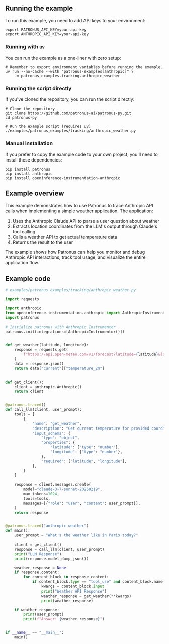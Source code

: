## Running the example

To run this example, you need to add API keys to your environment:

```shell
export PATRONUS_API_KEY=your-api-key
export ANTHROPIC_API_KEY=your-api-key

```

### Running with `uv`

You can run the example as a one-liner with zero setup:

```shell
# Remember to export environment variables before running the example.
uv run --no-cache --with "patronus-examples[anthropic]" \
    -m patronus_examples.tracking.anthropic_weather

```

### Running the script directly

If you've cloned the repository, you can run the script directly:

```shell
# Clone the repository
git clone https://github.com/patronus-ai/patronus-py.git
cd patronus-py

# Run the example script (requires uv)
./examples/patronus_examples/tracking/anthropic_weather.py

```

### Manual installation

If you prefer to copy the example code to your own project, you'll need to install these dependencies:

```shell
pip install patronus
pip install anthropic
pip install openinference-instrumentation-anthropic

```

## Example overview

This example demonstrates how to use Patronus to trace Anthropic API calls when implementing a simple weather application. The application:

1. Uses the Anthropic Claude API to parse a user question about weather
1. Extracts location coordinates from the LLM's output through Claude's tool calling
1. Calls a weather API to get actual temperature data
1. Returns the result to the user

The example shows how Patronus can help you monitor and debug Anthropic API interactions, track tool usage, and visualize the entire application flow.

## Example code

```python
# examples/patronus_examples/tracking/anthropic_weather.py

import requests

import anthropic
from openinference.instrumentation.anthropic import AnthropicInstrumentor
import patronus

# Initialize patronus with Anthropic Instrumentor
patronus.init(integrations=[AnthropicInstrumentor()])


def get_weather(latitude, longitude):
    response = requests.get(
        f"https://api.open-meteo.com/v1/forecast?latitude={latitude}&longitude={longitude}&current=temperature_2m,wind_speed_10m&hourly=temperature_2m,relative_humidity_2m,wind_speed_10m"
    )
    data = response.json()
    return data["current"]["temperature_2m"]


def get_client():
    client = anthropic.Anthropic()
    return client


@patronus.traced()
def call_llm(client, user_prompt):
    tools = [
        {
            "name": "get_weather",
            "description": "Get current temperature for provided coordinates in celsius.",
            "input_schema": {
                "type": "object",
                "properties": {
                    "latitude": {"type": "number"},
                    "longitude": {"type": "number"},
                },
                "required": ["latitude", "longitude"],
            },
        }
    ]

    response = client.messages.create(
        model="claude-3-7-sonnet-20250219",
        max_tokens=1024,
        tools=tools,
        messages=[{"role": "user", "content": user_prompt}],
    )
    return response


@patronus.traced("anthropic-weather")
def main():
    user_prompt = "What's the weather like in Paris today?"

    client = get_client()
    response = call_llm(client, user_prompt)
    print("LLM Response")
    print(response.model_dump_json())

    weather_response = None
    if response.content:
        for content_block in response.content:
            if content_block.type == "tool_use" and content_block.name == "get_weather":
                kwargs = content_block.input
                print("Weather API Response")
                weather_response = get_weather(**kwargs)
                print(weather_response)

    if weather_response:
        print(user_prompt)
        print(f"Answer: {weather_response}")


if __name__ == "__main__":
    main()

```
